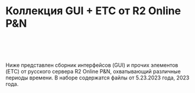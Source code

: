 <h1>Коллекция GUI + ETC от R2 Online P&N<br />
<br />
&nbsp;</h1>

<p>Ниже представлен сборник интерфейсов (GUI) и прочих элементов (ETC) от русского сервера R2 Online P&N, охватывающий различные периоды времени. В наборе содержатся файлы от 5.23.2023 года, 2023 года.</p>


